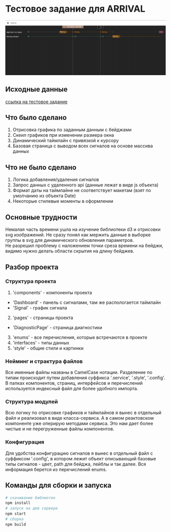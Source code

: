 # Тестовое задание для ARRIVAL
![preview](https://github.com/GM2mars/tarrival/raw/master/preview.png)
## Исходные данные
[ссылка на тестовое задание](https://gist.github.com/gomaxnn/687f1051c48f85a40ce89bcbf74ed275)

## Что было сделано
1. Отрисовка графика по заданным данным с бейджами
2. Скеил графиков при изменении размера окна
3. Динамический таймлайн с привязкой к курсору
4. Базовая страница с выводом всех сигналов на основе массива данных

## Что не было сделано
1. Логика добавления/удаления сигналов
2. Запрос данных с удаленного api (данные лежат в виде js объекта)
3. Формат даты на таймлайне не соответствует макетам (взят по умолчанию из объекта Date)
3. Некоторые стилевые моменты в оформлении

## Основные трудности
Немалая часть времени ушла на изучение библиотеки d3 и отрисовки svg изображений.
Не сразу понял как мержить данные в выборке группы в svg для динамического обновления параметров.  
Не разрешил проблему с наложением точки среза времени на бейджи, видимо нужно делать области скрытия на длину бейджев.

## Разбор проекта

### Структура проекта
1. 'components' - компоненты проекта
+ 'Dashboard' - панель с сигналами, там же распологается таймлайн
+ 'Signal' - график сигнала
2. 'pages' - страницы проекта
+ 'DiagnosticPage' - страница диагностики
3. 'enums' - все перечисления, которые встречаются в проекте
4. 'interfaces' - типы данных
5. 'style' - общие стили и картинки

### Нейминг и страктура файлов
Все именные файлы названы в CamelCase нотации. Разделение по типам происходит путем добавления суффикса
'.service', '.style', '.config'. В папках компонентов, страниц, интерфейсов и перечислений используется
индексный файл для более удобного импорта.

### Структура модулей
Всю логику по отрисовке графиков и таймлайнов я вынес в отдельный файл и реализовал в виде
класса-сервиса. А в самом реактовском компоненте уже оперирую методами сервиса. Это нам дает более чистые
и не перегруженные файлы компонентов.

### Конфигурация
Для удобства конфигурацию сигналов я вынес в отдельный файл с суффиксом '.config', в котором лежит
объект описывающий базовые типы сигналов - цвет, path для бейджа, лейблы и так далее.
Вся информация берется из перечислений enums.


## Команды для сборки и запуска

```bash
# скачивание библиотек
npm install
# запуск на дев сервере
npm start
# сборка
npm build
```
